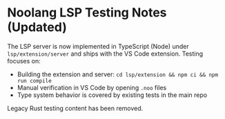 # Noolang LSP Testing Notes (Updated)

The LSP server is now implemented in TypeScript (Node) under `lsp/extension/server` and ships with the VS Code extension. Testing focuses on:

- Building the extension and server: `cd lsp/extension && npm ci && npm run compile`
- Manual verification in VS Code by opening `.noo` files
- Type system behavior is covered by existing tests in the main repo

Legacy Rust testing content has been removed.